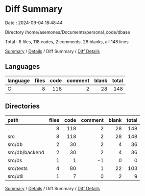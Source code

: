 # Diff Summary

Date : 2024-09-04 18:48:44

Directory /home/asemones/Documents/personal_code/dbase

Total : 8 files,  118 codes, 2 comments, 28 blanks, all 148 lines

[Summary](results.md) / [Details](details.md) / Diff Summary / [Diff Details](diff-details.md)

## Languages
| language | files | code | comment | blank | total |
| :--- | ---: | ---: | ---: | ---: | ---: |
| C | 8 | 118 | 2 | 28 | 148 |

## Directories
| path | files | code | comment | blank | total |
| :--- | ---: | ---: | ---: | ---: | ---: |
| . | 8 | 118 | 2 | 28 | 148 |
| src | 8 | 118 | 2 | 28 | 148 |
| src/db | 2 | 30 | 2 | 4 | 36 |
| src/db/backend | 2 | 30 | 2 | 4 | 36 |
| src/ds | 1 | 1 | -1 | 0 | 0 |
| src/tests | 4 | 80 | 1 | 22 | 103 |
| src/util | 1 | 7 | 0 | 2 | 9 |

[Summary](results.md) / [Details](details.md) / Diff Summary / [Diff Details](diff-details.md)